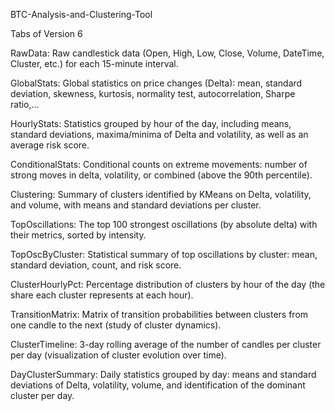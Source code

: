 BTC-Analysis-and-Clustering-Tool

Tabs of Version 6

RawData:
Raw candlestick data (Open, High, Low, Close, Volume, DateTime, Cluster, etc.) for each 15-minute interval.

GlobalStats:
Global statistics on price changes (Delta): mean, standard deviation, skewness, kurtosis, normality test, autocorrelation, Sharpe ratio,...

HourlyStats:
Statistics grouped by hour of the day, including means, standard deviations, maxima/minima of Delta and volatility, as well as an average risk score.

ConditionalStats:
Conditional counts on extreme movements: number of strong moves in delta, volatility, or combined (above the 90th percentile).

Clustering:
Summary of clusters identified by KMeans on Delta, volatility, and volume, with means and standard deviations per cluster.

TopOscillations:
The top 100 strongest oscillations (by absolute delta) with their metrics, sorted by intensity.

TopOscByCluster:
Statistical summary of top oscillations by cluster: mean, standard deviation, count, and risk score.

ClusterHourlyPct:
Percentage distribution of clusters by hour of the day (the share each cluster represents at each hour).

TransitionMatrix:
Matrix of transition probabilities between clusters from one candle to the next (study of cluster dynamics).

ClusterTimeline:
3-day rolling average of the number of candles per cluster per day (visualization of cluster evolution over time).

DayClusterSummary:
Daily statistics grouped by day: means and standard deviations of Delta, volatility, volume, and identification of the dominant cluster per day.
